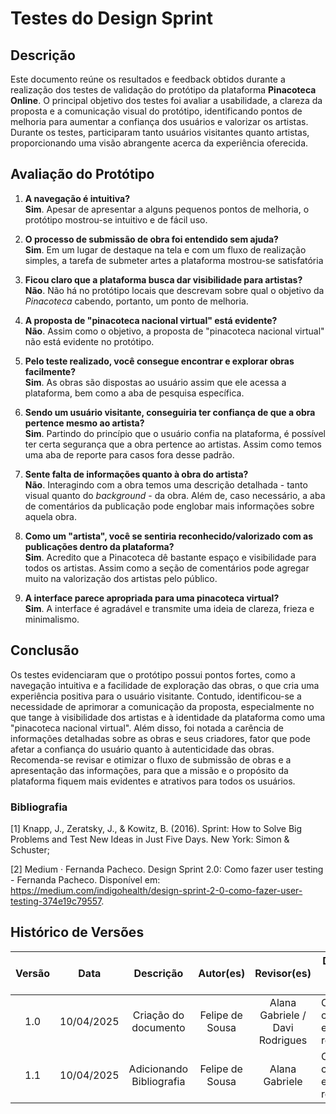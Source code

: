 # Testes do Design Sprint

## Descrição

Este documento reúne os resultados e feedback obtidos durante a realização dos testes de validação do protótipo da plataforma **Pinacoteca Online**. O principal objetivo dos testes foi avaliar a usabilidade, a clareza da proposta e a comunicação visual do protótipo, identificando pontos de melhoria para aumentar a confiança dos usuários e valorizar os artistas. Durante os testes, participaram tanto usuários visitantes quanto artistas, proporcionando uma visão abrangente acerca da experiência oferecida.

## Avaliação do Protótipo

1. **A navegação é intuitiva?**  
   **Sim**. Apesar de apresentar a alguns pequenos pontos de melhoria, o protótipo mostrou-se intuitivo e de fácil uso.

2. **O processo de submissão de obra foi entendido sem ajuda?**  
   **Sim**. Em um lugar de destaque na tela e com um fluxo de realização simples, a tarefa de submeter artes a plataforma mostrou-se satisfatória

3. **Ficou claro que a plataforma busca dar visibilidade para artistas?**  
   **Não**. Não há no protótipo locais que descrevam sobre qual o objetivo da _Pinacoteca_ cabendo, portanto, um ponto de melhoria.

4. **A proposta de "pinacoteca nacional virtual" está evidente?**  
   **Não**. Assim como o objetivo, a proposta de "pinacoteca nacional virtual" não está evidente no protótipo.

5. **Pelo teste realizado, você consegue encontrar e explorar obras facilmente?**  
   **Sim**. As obras são dispostas ao usuário assim que ele acessa a plataforma, bem como a aba de pesquisa específica.

6. **Sendo um usuário visitante, conseguiria ter confiança de que a obra pertence mesmo ao artista?**  
   **Sim**. Partindo do princípio que o usuário confia na plataforma, é possível ter certa segurança que a obra pertence ao artistas. Assim como temos uma aba de reporte para casos fora desse padrão.

7. **Sente falta de informações quanto à obra do artista?**  
   **Não**. Interagindo com a obra temos uma descrição detalhada - tanto visual quanto do _background_ - da obra. Além de, caso necessário, a aba de comentários da publicação pode englobar mais informações sobre aquela obra.

8. **Como um "artista", você se sentiria reconhecido/valorizado com as publicações dentro da plataforma?**  
   **Sim**. Acredito que a Pinacoteca dê bastante espaço e visibilidade para todos os artistas. Assim como a seção de comentários pode agregar muito na valorização dos artistas pelo público.

9. **A interface parece apropriada para uma pinacoteca virtual?**  
   **Sim**. A interface é agradável e transmite uma ideia de clareza, frieza e minimalismo.

## Conclusão

Os testes evidenciaram que o protótipo possui pontos fortes, como a navegação intuitiva e a facilidade de exploração das obras, o que cria uma experiência positiva para o usuário visitante. Contudo, identificou-se a necessidade de aprimorar a comunicação da proposta, especialmente no que tange à visibilidade dos artistas e à identidade da plataforma como uma "pinacoteca nacional virtual". Além disso, foi notada a carência de informações detalhadas sobre as obras e seus criadores, fator que pode afetar a confiança do usuário quanto à autenticidade das obras. Recomenda-se revisar e otimizar o fluxo de submissão de obras e a apresentação das informações, para que a missão e o propósito da plataforma fiquem mais evidentes e atrativos para todos os usuários.

### Bibliografia

[1] Knapp, J., Zeratsky, J., & Kowitz, B. (2016). Sprint: How to Solve Big Problems and Test New Ideas in Just Five Days. New York: Simon & Schuster;

[2] Medium · Fernanda Pacheco. Design Sprint 2.0: Como fazer user testing - Fernanda Pacheco. Disponível em: https://medium.com/indigohealth/design-sprint-2-0-como-fazer-user-testing-374e19c79557.

## Histórico de Versões

| Versão |    Data    |        Descrição         |    Autor(es)    |           Revisor(es)           | Detalhes da Revisão            |
| :----: | :--------: | :----------------------: | :-------------: | :-----------------------------: | ------------------------------ |
|  1.0   | 10/04/2025 |   Criação do documento   | Felipe de Sousa | Alana Gabriele / Davi Rodrigues | Conteúdo corrigido e revisado. |
|  1.1   | 10/04/2025 | Adicionando Bibliografia | Felipe de Sousa |         Alana Gabriele          | Conteúdo corrigido e revisado. |
